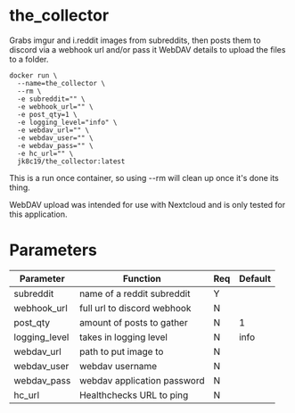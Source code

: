 # the_collector
Grabs imgur and i.reddit images from subreddits, then posts them to discord via a webhook url and/or pass it WebDAV details to upload the files to a folder.

```
docker run \
  --name=the_collector \
  --rm \
  -e subreddit="" \
  -e webhook_url="" \
  -e post_qty=1 \
  -e logging_level="info" \
  -e webdav_url="" \
  -e webdav_user="" \
  -e webdav_pass="" \
  -e hc_url="" \
  jk8c19/the_collector:latest
```

This is a run once container, so using --rm will clean up once it's done its thing.

WebDAV upload was intended for use with Nextcloud and is only tested for this application.

# Parameters

| Parameter | Function | Req | Default |
|-|-|-|-|
| subreddit | name of a reddit subreddit | Y
| webhook_url | full url to discord webhook | N
| post_qty | amount of posts to gather | N | 1 |
| logging_level | takes in logging level | N | info |
| webdav_url | path to put image to | N
| webdav_user | webdav username | N
| webdav_pass | webdav application password | N
| hc_url | Healthchecks URL to ping | N